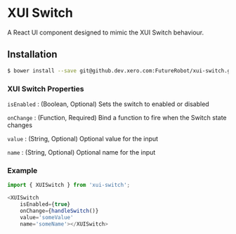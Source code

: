 XUI Switch
========

A React UI component designed to mimic the XUI Switch behaviour.

## Installation

```bash
$ bower install --save git@github.dev.xero.com:FutureRobot/xui-switch.git
```

### XUI Switch Properties
`isEnabled` : (Boolean, Optional) Sets the switch to enabled or disabled

`onChange` : (Function, Required) Bind a function to fire when the Switch state changes

`value` : (String, Optional) Optional value for the input

`name` : (String, Optional) Optional name for the input

### Example
```js
import { XUISwitch } from 'xui-switch';

<XUISwitch
	isEnabled={true}
	onChange={handleSwitch()}
	value='someValue'
	name='someName'></XUISwitch>
```
